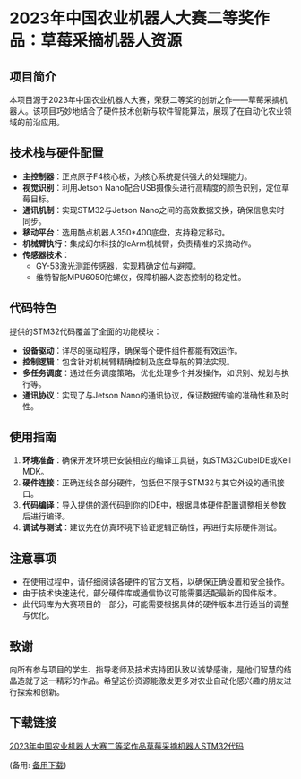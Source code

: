 # 2023年中国农业机器人大赛二等奖作品：草莓采摘机器人资源

## 项目简介

本项目源于2023年中国农业机器人大赛，荣获二等奖的创新之作——草莓采摘机器人。该项目巧妙地结合了硬件技术创新与软件智能算法，展现了在自动化农业领域的前沿应用。

## 技术栈与硬件配置

- **主控制器**：正点原子F4核心板，为核心系统提供强大的处理能力。
- **视觉识别**：利用Jetson Nano配合USB摄像头进行高精度的颜色识别，定位草莓目标。
- **通讯机制**：实现STM32与Jetson Nano之间的高效数据交换，确保信息实时同步。
- **移动平台**：选用酷点机器人350*400底盘，支持稳定移动。
- **机械臂执行**：集成幻尔科技的leArm机械臂，负责精准的采摘动作。
- **传感器技术**：
    - GY-53激光测距传感器，实现精确定位与避障。
    - 维特智能MPU6050陀螺仪，保障机器人姿态控制的稳定性。

## 代码特色

提供的STM32代码覆盖了全面的功能模块：

- **设备驱动**：详尽的驱动程序，确保每个硬件组件都能有效运作。
- **控制逻辑**：包含针对机械臂精确控制及底盘导航的算法实现。
- **多任务调度**：通过任务调度策略，优化处理多个并发操作，如识别、规划与执行等。
- **通讯协议**：实现了与Jetson Nano的通讯协议，保证数据传输的准确性和及时性。

## 使用指南

1. **环境准备**：确保开发环境已安装相应的编译工具链，如STM32CubeIDE或Keil MDK。
2. **硬件连接**：正确连线各部分硬件，包括但不限于STM32与其它外设的通讯接口。
3. **代码编译**：导入提供的源代码到你的IDE中，根据具体硬件配置调整相关参数后进行编译。
4. **调试与测试**：建议先在仿真环境下验证逻辑正确性，再进行实际硬件测试。

## 注意事项

- 在使用过程中，请仔细阅读各硬件的官方文档，以确保正确设置和安全操作。
- 由于技术快速迭代，部分硬件库或通信协议可能需要适配最新的固件版本。
- 此代码库为大赛项目的一部分，可能需要根据具体的硬件版本进行适当的调整与优化。

## 致谢

向所有参与项目的学生、指导老师及技术支持团队致以诚挚感谢，是他们智慧的结晶造就了这一精彩的作品。希望这份资源能激发更多对农业自动化感兴趣的朋友进行探索和创新。

## 下载链接
[2023年中国农业机器人大赛二等奖作品草莓采摘机器人STM32代码](https://pan.quark.cn/s/91e075bbdd24) 

(备用: [备用下载](https://pan.baidu.com/s/1HvELMXp2k7WlwvMEA7yXDA?pwd=1234))
